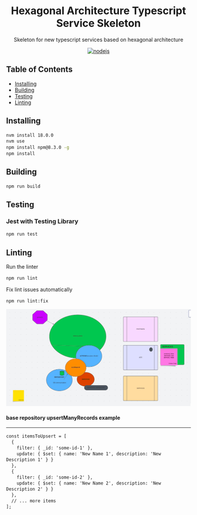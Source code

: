 <h1 align="center">Hexagonal Architecture Typescript Service Skeleton</h1>

<p align="center">
  Skeleton for new typescript services based on hexagonal architecture
</p>

<p align="center">
    <a href="https://github.com/AlbertHernandez/hexagonal-architecture-typescript-service-skeleton/actions/workflows/nodejs.yml?branch=main"><img src="https://github.com/AlbertHernandez/hexagonal-architecture-typescript-service-skeleton/actions/workflows/nodejs.yml/badge.svg?branch=main" alt="nodejs"/></a>
</p>

## Table of Contents

* [Installing](#installing)
* [Building](#building)
* [Testing](#testing)
* [Linting](#linting)

## Installing

```bash
nvm install 18.0.0
nvm use
npm install npm@8.3.0 -g
npm install
```

## Building

```bash
npm run build
```

## Testing

### Jest with Testing Library

```bash
npm run test
```

## Linting

Run the linter

```bash
npm run lint
```

Fix lint issues automatically

```bash
npm run lint:fix
```

![img_1.png](img_1.png)

#### base repository upsertManyRecords example

<hr>

```agsl
const itemsToUpsert = [
  {
    filter: { _id: 'some-id-1' },
    update: { $set: { name: 'New Name 1', description: 'New Description 1' } }
  },
  {
    filter: { _id: 'some-id-2' },
    update: { $set: { name: 'New Name 2', description: 'New Description 2' } }
  },
  // ... more items
];
```
